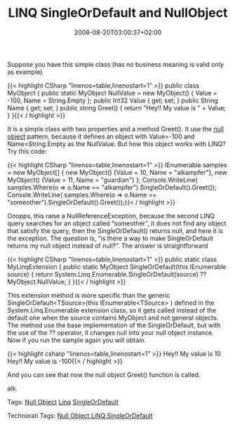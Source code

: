 ﻿---
title: "LINQ SingleOrDefault and NullObject"
description: ""
date: 2008-08-20T03:00:37+02:00
draft: false
tags: [LINQ]
categories: [LINQ]
---
Suppose you have this simple class (has no business meaning is valid only as example)

{{< highlight CSharp "linenos=table,linenostart=1" >}}
public class MyObject
{
    public static MyObject NullValue = new MyObject() { Value = -100, Name = String.Empty };
    public Int32 Value { get; set; }
    public String Name { get; set; }
    public string Greet()
    {
        return "Hey!! My value is " + Value;
    }
}{{< / highlight >}}

<!-- Code inserted with Steve Dunn's Windows Live Writer Code Formatter Plugin.  http://dunnhq.com -->

It is a simple class with two properties and a method Greet(). It use the [null object](http://en.wikipedia.org/wiki/Null_Object_pattern) pattern, because it defines an object with Value=-100 and Name=String.Empty as the NullValue. But how this object works with LINQ? Try this code:

{{< highlight CSharp "linenos=table,linenostart=1" >}}
IEnumerable<MyObject> samples = new MyObject[]
{
    new MyObject() {Value = 10, Name = "alkampfer"},
    new MyObject() {Value = 11, Name = "guardian"}
};
Console.WriteLine(
    samples.Where(o => o.Name == "alkampfer").SingleOrDefault().Greet());
Console.WriteLine(
    samples.Where(o => o.Name == "someother").SingleOrDefault().Greet());{{< / highlight >}}

<!-- Code inserted with Steve Dunn's Windows Live Writer Code Formatter Plugin.  http://dunnhq.com -->

Ooopps, this raise a NullReferenceException, because the second LINQ query searches for an object called “someother”, it does not find any object that satisfy the query, then the SingleOrDefault() returns null, and here it is the exception. The question is, “is there a way to make SingleOrDefault returns my null object instead of null?”. The answer is straightforward

{{< highlight CSharp "linenos=table,linenostart=1" >}}
public static class MyLinqExtension
{
    public static MyObject SingleOrDefault(this IEnumerable<MyObject> source)
    {
        return System.Linq.Enumerable.SingleOrDefault(source) ?? MyObject.NullValue;
    }
}{{< / highlight >}}

<!-- Code inserted with Steve Dunn's Windows Live Writer Code Formatter Plugin.  http://dunnhq.com -->

This extension method is more specific than the generic SingleOrDefault&lt;TSource&gt;(this IEnumerable&lt;TSource&gt; ) defined in the System.Linq.Enumerable extension class, so it gets called instead of the default one when the source contains MyObject and not general objects. The method use the base implementation of the SingleOrDefault, but with the use of the ?? operator, it changes null into your null object instance. Now if you run the sample again you will obtain.

{{< highlight csharp "linenos=table,linenostart=1" >}}
Hey!! My value is 10
Hey!! My value is -100{{< / highlight >}}

<!-- Code inserted with Steve Dunn's Windows Live Writer Code Formatter Plugin.  http://dunnhq.com -->

And you can see that now the null object Greet() function is called.

alk.

Tags: [Null Object](http://technorati.com/tag/Null%20Object) [Linq](http://technorati.com/tag/Linq) [SingleOrDefault](http://technorati.com/tag/SingleOrDefault)

Technorati Tags: [Null Object](http://technorati.com/tags/Null%20Object),[LiNQ](http://technorati.com/tags/LiNQ),[SingleOrDefault](http://technorati.com/tags/SingleOrDefault)

<!--dotnetkickit-->
